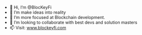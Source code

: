 - 👋 Hi, I’m @BlocKeyFi
- 👀 I’m make ideas into reality
- 🌱 I’m more focused at Blockchain development. 
- 💞️ I’m looking to collaborate with best devs and solution masters
- 📫 Visit: www.blockeyfi.com

<!---
BlocKeyFi/BlocKeyFi is a ✨ special ✨ repository because its `README.md` (this file) appears on your GitHub profile.
You can click the Preview link to take a look at your changes.
--->
